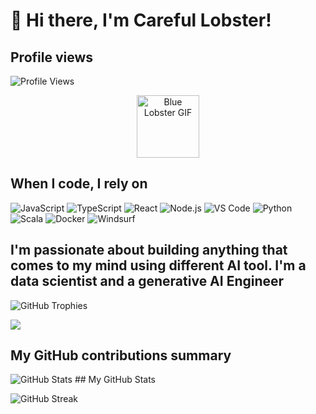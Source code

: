 # 👋 Hi there, I'm Careful Lobster!

## Profile views
![Profile Views](https://komarev.com/ghpvc/?username=lobstercare&color=brightgreen)
<div align="center">
  <img src="https://media.giphy.com/media/C2ma9si7k8UuY/giphy.gif" alt="Blue Lobster GIF" width="100"/>
</div>

## When I code, I rely on 

![JavaScript](https://img.shields.io/badge/-JavaScript-F7DF1E?style=flat&logo=javascript&logoColor=black)
![TypeScript](https://img.shields.io/badge/-TypeScript-3178C6?style=flat&logo=typescript&logoColor=white)
![React](https://img.shields.io/badge/-React-61DAFB?style=flat&logo=react&logoColor=black)
![Node.js](https://img.shields.io/badge/-Node.js-339933?style=flat&logo=node.js&logoColor=white)
![VS Code](https://img.shields.io/badge/-VS%20Code-007ACC?style=flat&logo=visual-studio-code&logoColor=white)
![Python](https://img.shields.io/badge/-Python-3776AB?style=flat&logo=python&logoColor=white)
![Scala](https://img.shields.io/badge/-Scala-DC322F?style=flat&logo=scala&logoColor=white)
![Docker](https://img.shields.io/badge/-Docker-2496ED?style=flat&logo=docker&logoColor=white)
![Windsurf](https://img.shields.io/badge/-Windsurf-4285F4?style=flat&logo=data:image/svg+xml;base64,PHN2ZyB4bWxucz0iaHR0cDovL3d3dy53My5vcmcvMjAwMC9zdmciIHZpZXdCb3g9IjAgMCAyNCAyNCIgZmlsbD0id2hpdGUiPjxwYXRoIGQ9Ik0xMiwzLjI1QzEyLDMuMjUgNiw0IDYsMTNDNiwxNiAxMi43NSwyMC43NSAxMi43NSwyMC43NUMxMi43NSwyMC43NSAxOS41LDE2IDE5LjUsMTBDMTkuNSw0IDEyLDMuMjUgMTIsMy4yNVoiLz48L3N2Zz4=&logoColor=white)

## I'm passionate about building anything that comes to my mind using different AI tool. I'm a data scientist and a generative AI Engineer 

![GitHub Trophies](https://github-profile-trophy.vercel.app/?username=lobstercare&theme=radical&no-bg=true&no-frame=true&margin-w=15)

![](https://img.shields.io/badge/-Always%20Learning-blue?style=flat-square)

## My GitHub contributions summary
<img src="https://github-readme-stats.vercel.app/api?username=lobstercare&show_icons=true&theme=radical" alt="GitHub Stats" />
## My GitHub Stats

![GitHub Streak](https://streak-stats.demolab.com/?user=lobstercare&theme=radical)

